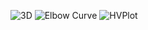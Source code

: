 ![3D](https://user-images.githubusercontent.com/116606765/226758091-e387d676-c313-4ca8-bb56-3a4890416817.png)
![Elbow Curve](https://user-images.githubusercontent.com/116606765/226758098-453a6da8-16d5-43e6-8e04-c97725307804.png)
![HVPlot](https://user-images.githubusercontent.com/116606765/226758100-6f87546a-d9a3-416d-9d2e-6b99397d3742.png)
